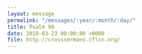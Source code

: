 ```yaml
---
layout: message
permalink: "/messages/:year/:month/:day/"
title: Psalm 90
date: 2018-03-23 00:00:00 +0000
file: http://crosssermons.cflcn.org/
---
```

